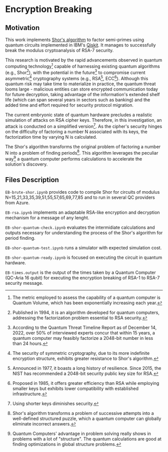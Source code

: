 # Encryption Breaking

## Motivation
This work implements [Shor's algorithm](https://en.wikipedia.org/wiki/Shor%27s_algorithm) to factor semi-primes using quantum circuits implemented in IBM's [Qiskit](https://qiskit.org/). It manages to successfully break the modulus cryptoanalysis of RSA-7 security.


This research is motivated by the rapid advancements observed in quantum computing technology[^4] capable of harnessing existing quantum algorithms (e.g., Shor[^5]), with the potential in the future[^6] to compromise current asymmetric[^7] cryptography systems (e.g., RSA[^8], ECC[^9]). Although this quantum risk may take time to materialize in practice, the quantum threat looms large - malicious entities can store encrypted communication today for future decryption, taking advantage of the information's extended shelf life (which can span several years in sectors such as banking) and the added time and effort required for security protocol migration.

The current embryonic state of quantum hardware precludes a realistic simulation of attacks on RSA cipher keys. Therefore, in this investigation, an attack is conducted on a simplified version[^10]. As the cipher's security hinges on the difficulty of factoring a number N associated with its keys, the factorization time by varying N is calculated. 

The Shor's algorithm transforms the original problem of factoring a number N into a problem of finding periods[^11]. This algorithm leverages the peculiar way[^12] a quantum computer performs calculations to accelerate the solution's discovery.


[^4]: The metric employed to assess the capability of a quantum computer is Quantum Volume, which has been exponentially increasing each year.

[^5]: Published in 1994, it is an algorithm developed for quantum computers, addressing the factorization problem essential to RSA security.

[^6]: According to the Quantum Threat Timeline Report as of December 14, 2022, over 50% of interviewed experts concur that within 15 years, a quantum computer may feasibly factorize a 2048-bit number in less than 24 hours.

[^7]: The security of symmetric cryptography, due to its more indefinite encryption structure, exhibits greater resistance to Shor's algorithm.

[^8]: Announced in 1977, it boasts a long history of resilience. Since 2015, the NIST has recommended a 2048-bit security public key size for RSA.

[^9]: Proposed in 1985, it offers greater efficiency than RSA while employing smaller keys but exhibits lower compatibility with established infrastructure.

[^10]: Using shorter keys diminishes security.

[^11]: Shor's algorithm transforms a problem of successive attempts into a well-defined structured puzzle, which a quantum computer can globally eliminate incorrect answers.

[^12]: Quantum Computers' advantage in problem solving really shows in problems with a lot of "structure". The quantum calculations are good at finding optimizations in global structure problems.

## Files Description
`EB-brute-shor.ipynb` provides code to compile Shor for circuits of modulus N=15,21,33,35,39,51,55,57,65,69,77,85 and to run in several QC providers from Azure.

`EB-rsa.ipynb` implements an adaptable RSA-like encryption and decryption mechanism for a message of any lenght.

`EB-shor-quantum-check.ipynb` evaluates the intermidiate calculations and outputs necessary for understanding the process of the Shor's algorithm for period finding.

`EB-shor-quantum-test.ipynb` runs a simulator with expected simulation cost.

`EB-shor-quantum-ready.ipynb` is focused on executing the circuit in quantum hardware.

`EB-times.output` is the output of the times taken by a Quantum Computer (QC-Aria 16 qubit) for executing the encryption breaking of RSA-1 to RSA-7 security message.
